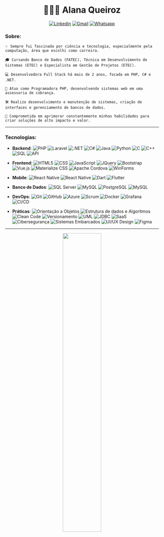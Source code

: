 <h1 align="center">👩🏻‍💻 Alana Queiroz</h1>

<div align="center">
<p>

[![Linkedin](https://img.shields.io/badge/-linkedin.com/in/alanaqueirozb-6940c5?style=flat-square&logo=Linkedin&logoColor=white&link=https://www.linkedin.com/in/diego-schell-fernandes/)](https://www.linkedin.com/in/alanaqueirozb/) 
[![Gmail](https://img.shields.io/badge/-alanaqueirozb@gmail.com-6940c5?style=flat-square&logo=Gmail&logoColor=white&link=mailto:alanaqueirozb@gmail.com)](mailto:alanaqueirozb@gmail.com)
[![Whatsapp](https://img.shields.io/badge/-14991074570-6940c5?style=flat-square&logo=whatsapp&logoColor=white&link=http://wa.me/14991074570)](http://wa.me/5514991074570)

</p>
</div>

<h3><strong>Sobre:</strong></h3>

```
✨ Sempre fui fascinada por ciência e tecnologia, especialmente pela computação, área que escolhi como carreira.

🎓 Cursando Banco de Dados (FATEC), Técnica em Desenvolvimento de Sistemas (ETEC) e Especialista em Gestão de Projetos (ETEC).

💻 Desenvolvedora Full Stack há mais de 2 anos, focada em PHP, C# e .NET.

💼 Atuo como Programadora PHP, desenvolvendo sistemas web em uma assessoria de cobrança.

🛠️ Realizo desenvolvimento e manutenção de sistemas, criação de interfaces e gerenciamento de bancos de dados.

🚀 Comprometida em aprimorar constantemente minhas habilidades para criar soluções de alto impacto e valor.
```

---

<h3><strong>Tecnologias:</strong></h3>

- **Backend**:
![PHP](https://img.shields.io/badge/-PHP-2e2e2e?style=flat&logo=PHP)
![Laravel](https://img.shields.io/badge/-Laravel-2e2e2e?style=flat&logo=Laravel)
![.NET](https://img.shields.io/badge/-.NET-2e2e2e?style=flat&logo=dotnet)
![C#](https://img.shields.io/badge/C%23-333333.svg?style=flat&logo=C%2B%2B&logoColor=68217A)
![Java](https://img.shields.io/badge/-Java-333333?style=flat&logo=openjdk&logoColor=F80000)
![Python](https://img.shields.io/badge/-Python-333333?style=flat&logo=python)
![C](https://img.shields.io/badge/-C-333333?style=flat&logo=C)
![C++](https://img.shields.io/badge/-C++-333333?style=flat&logo=C%2B%2B&logoColor=00599C)
![SQL](https://img.shields.io/badge/-SQL-333333?style=flat)
![API](https://img.shields.io/badge/-API-333333?style=flat&logo=postman)

- **Frontend**:
![HTML5](https://img.shields.io/badge/-HTML-333333?style=flat&logo=HTML5)
![CSS](https://img.shields.io/badge/-CSS-333333?style=flat&logo=CSS3&logoColor=1572B6)
![JavaScript](https://img.shields.io/badge/-JavaScript-333333?style=flat&logo=javascript)
![JQuery](https://img.shields.io/badge/-JQuery-333333?style=flat&logo=jquery)
![Bootstrap](https://img.shields.io/badge/-Bootstrap-333333?style=flat&logo=bootstrap)
![Vue.js](https://img.shields.io/badge/-Vue.js-333333?style=flat&logo=vuedotjs)
![Materialize CSS](https://img.shields.io/badge/-Materialize_CSS-333333?style=flat&logo=material-design)
![Apache Cordova](https://img.shields.io/badge/-Apache_Cordova-333333?style=flat&logo=apachecordova)
![WinForms](https://img.shields.io/badge/-WinForms-333333?style=flat)

- **Mobile**:
![React Native](https://img.shields.io/badge/-Java%20Android-333333?style=flat&logo=android)
![React Native](https://img.shields.io/badge/-React%20Native-333333?style=flat&logo=react)
![Dart](https://img.shields.io/badge/-Dart-333333?style=flat&logo=Dart&logoColor=00579E)
![Flutter](https://img.shields.io/badge/-Flutter-333333?style=flat&logo=Flutter&logoColor=13B9FD)

- **Banco de Dados**:
![SQL Server](https://img.shields.io/badge/SQL_Server-333333?style=flat)
![MySQL](https://img.shields.io/badge/-MySQL-333333?style=flat&logo=mysql)
![PostgreSQL](https://img.shields.io/badge/-PostgreSQL-333333?style=flat&logo=postgresql)
![MySQL](https://img.shields.io/badge/-MongoDB-333333?style=flat&logo=mongodb)

- **DevOps**:
![Git](https://img.shields.io/badge/-Git-333333?style=flat&logo=git)
![GitHub](https://img.shields.io/badge/-GitHub-333333?style=flat&logo=github)
![Azure](https://img.shields.io/badge/-Azure-333333?style=flat)
![Scrum](https://img.shields.io/badge/-Scrum-333333?style=flat&logo=scrumalliance)
![Docker](https://img.shields.io/badge/-Docker-333333?style=flat&logo=docker)
![Grafana](https://img.shields.io/badge/-Grafana-333333?style=flat&logo=grafana)
![CI/CD](https://img.shields.io/badge/-CI/CD-333333?style=flat&logo=githubactions)

- **Práticas**:
![Orientação a Objetos](https://img.shields.io/badge/-Orientação_a_Objetos-333333?style=flat&logo=codeforces)
![Estrutura de dados e Algoritmos](https://img.shields.io/badge/-Estrutura_de_dados_e_Algoritmos-333333?style=flat&logo=leetcode)
![Clean Code](https://img.shields.io/badge/-Clean_Code-333333?style=flat)
![Versionamento](https://img.shields.io/badge/-Versionamento-333333?style=flat&logo=git)
![UML](https://img.shields.io/badge/-UML-333333?style=flat&logo=uml)
![JDBC](https://img.shields.io/badge/-JDBC-333333?style=flat)
![SaaS](https://img.shields.io/badge/-SaaS-333333?style=flat)
![Cibersegurança](https://img.shields.io/badge/-Cibersegurança-333333?style=flat)
![Sistemas Embarcados](https://img.shields.io/badge/-Sistemas_Embarcados-333333?style=flat)
![UI/UX Design](https://img.shields.io/badge/-UI/UX_Design-333333?style=flat)
![Figma](https://img.shields.io/badge/-Figma-333333?style=flat&logo=figma)
</p>
</p>

---

<div align="center">
  <img width="50%" src="https://github-readme-stats.vercel.app/api/top-langs/?username=alanaqueiroz&layout=compact&theme=midnight-purple&locale=pt-br"/>
</div>
